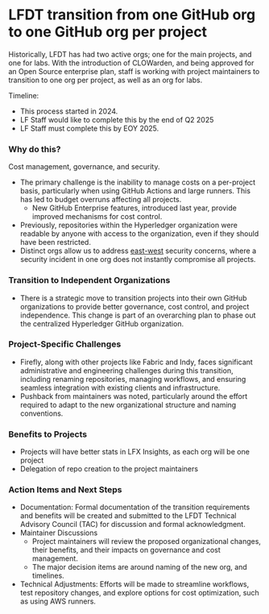 [//]: # (SPDX-License-Identifier: CC-BY-4.0)

# LFDT transition from one GitHub org to one GitHub org per project

Historically, LFDT has had two active orgs; one for the main projects, and one for labs. With the introduction of CLOWarden, and being approved for an Open Source enterprise plan, staff is working with project maintainers to transition to one org per project, as well as an org for labs.

Timeline:

* This process started in 2024.
* LF Staff would like to complete this by the end of Q2 2025
* LF Staff must complete this by EOY 2025.

### Why do this?

Cost management, governance, and security.

* The primary challenge is the inability to manage costs on a per-project basis, particularly when using GitHub Actions and large runners. This has led to budget overruns affecting all projects.
  * New GitHub Enterprise features, introduced last year, provide improved mechanisms for cost control.
* Previously, repositories within the Hyperledger organization were readable by anyone with access to the organization, even if they should have been restricted. 
* Distinct orgs allow us to address [east-west](https://en.wikipedia.org/wiki/East-west_traffic) security concerns, where a security incident in one org does not instantly compromise all projects.

### Transition to Independent Organizations

* There is a strategic move to transition projects into their own GitHub organizations to provide better governance, cost control, and project independence. This change is part of an overarching plan to phase out the centralized Hyperledger GitHub organization.

### Project-Specific Challenges

* Firefly, along with other projects like Fabric and Indy, faces significant administrative and engineering challenges during this transition, including renaming repositories, managing workflows, and ensuring seamless integration with existing clients and infrastructure.
* Pushback from maintainers was noted, particularly around the effort required to adapt to the new organizational structure and naming conventions.

### Benefits to Projects

* Projects will have better stats in LFX Insights, as each org will be one project
* Delegation of repo creation to the project maintainers

### Action Items and Next Steps

* Documentation: Formal documentation of the transition requirements and benefits will be created and submitted to the LFDT Technical Advisory Council (TAC) for discussion and formal acknowledgment.
* Maintainer Discussions
  * Project maintainers will review the proposed organizational changes, their benefits, and their impacts on governance and cost management. 
  * The major decision items are around naming of the new org, and timelines.
* Technical Adjustments: Efforts will be made to streamline workflows, test repository changes, and explore options for cost optimization, such as using AWS runners.
